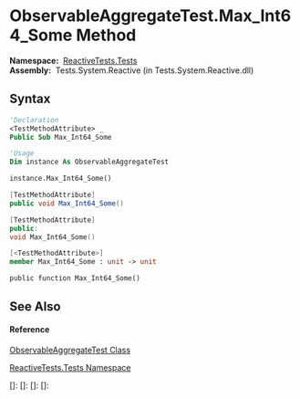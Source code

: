 # ObservableAggregateTest.Max\_Int64\_Some Method

**Namespace:**  [ReactiveTests.Tests](ReactiveTests.Tests\ReactiveTests.Tests.md)  
**Assembly:**  Tests.System.Reactive (in Tests.System.Reactive.dll)

## Syntax

```vb
'Declaration
<TestMethodAttribute> _
Public Sub Max_Int64_Some
```

```vb
'Usage
Dim instance As ObservableAggregateTest

instance.Max_Int64_Some()
```

```csharp
[TestMethodAttribute]
public void Max_Int64_Some()
```

```c++
[TestMethodAttribute]
public:
void Max_Int64_Some()
```

```fsharp
[<TestMethodAttribute>]
member Max_Int64_Some : unit -> unit 
```

```jscript
public function Max_Int64_Some()
```

## See Also

#### Reference

[ObservableAggregateTest Class](ObservableAggregateTest\ObservableAggregateTest.md)

[ReactiveTests.Tests Namespace](ReactiveTests.Tests\ReactiveTests.Tests.md)

[]: 
[]: 
[]: 
[]: 